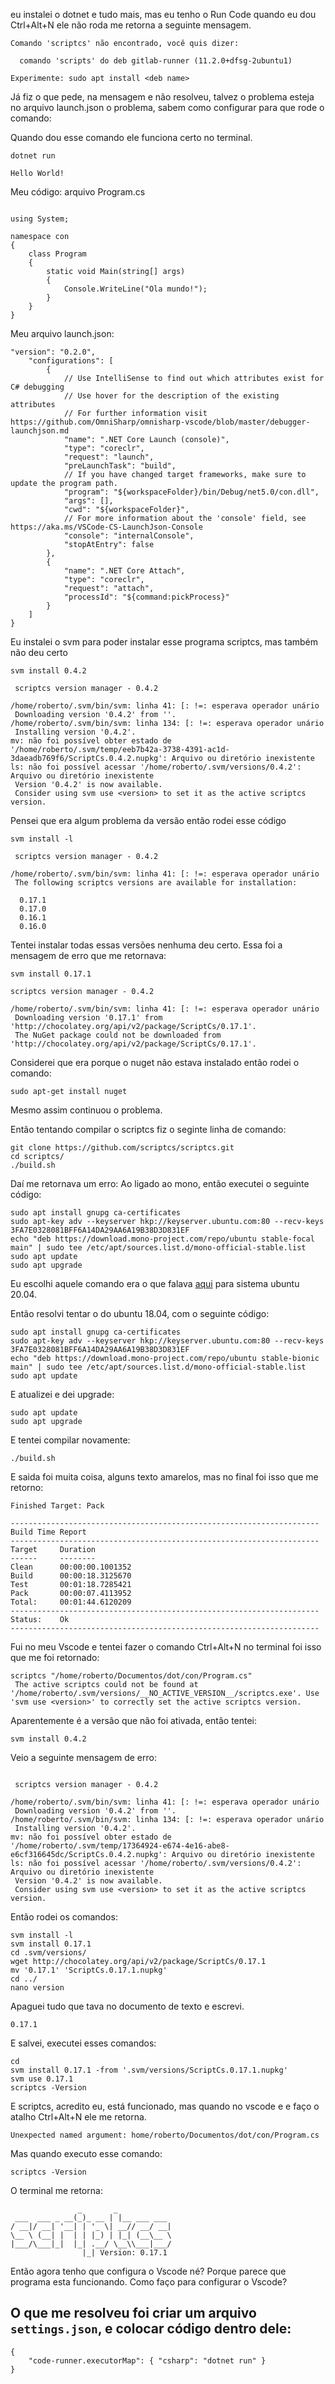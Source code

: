 eu instalei o dotnet e tudo mais, mas eu tenho o Run Code quando eu dou Ctrl+Alt+N ele não roda me retorna a seguinte mensagem.

```
Comando 'scriptcs' não encontrado, você quis dizer:

  comando 'scripts' do deb gitlab-runner (11.2.0+dfsg-2ubuntu1)

Experimente: sudo apt install <deb name>

```
Já fiz o que pede, na mensagem e não resolveu, talvez o problema esteja no arquivo launch.json o problema, sabem como configurar para que rode o comando: 

Quando dou esse comando ele funciona certo no terminal.
```
dotnet run
```

```
Hello World!
```

Meu código:
arquivo Program.cs

```

using System;

namespace con
{
    class Program
    {
        static void Main(string[] args)
        {
            Console.WriteLine("Ola mundo!");
        }
    }
}
```

Meu arquivo launch.json:
```
"version": "0.2.0",
    "configurations": [
        {
            // Use IntelliSense to find out which attributes exist for C# debugging
            // Use hover for the description of the existing attributes
            // For further information visit https://github.com/OmniSharp/omnisharp-vscode/blob/master/debugger-launchjson.md
            "name": ".NET Core Launch (console)",
            "type": "coreclr",
            "request": "launch",
            "preLaunchTask": "build",
            // If you have changed target frameworks, make sure to update the program path.
            "program": "${workspaceFolder}/bin/Debug/net5.0/con.dll",
            "args": [],
            "cwd": "${workspaceFolder}",
            // For more information about the 'console' field, see https://aka.ms/VSCode-CS-LaunchJson-Console
            "console": "internalConsole",
            "stopAtEntry": false
        },
        {
            "name": ".NET Core Attach",
            "type": "coreclr",
            "request": "attach",
            "processId": "${command:pickProcess}"
        }
    ]
}

```

Eu instalei o svm para poder instalar esse programa scriptcs, mas também não deu certo

```
svm install 0.4.2

 scriptcs version manager - 0.4.2 

/home/roberto/.svm/bin/svm: linha 41: [: !=: esperava operador unário
 Downloading version '0.4.2' from ''. 
/home/roberto/.svm/bin/svm: linha 134: [: !=: esperava operador unário
 Installing version '0.4.2'. 
mv: não foi possível obter estado de '/home/roberto/.svm/temp/eeb7b42a-3738-4391-ac1d-3daeadb769f6/ScriptCs.0.4.2.nupkg': Arquivo ou diretório inexistente
ls: não foi possível acessar '/home/roberto/.svm/versions/0.4.2': Arquivo ou diretório inexistente
 Version '0.4.2' is now available. 
 Consider using svm use <version> to set it as the active scriptcs version.
```

Pensei que era algum problema da versão então rodei esse código

```
svm install -l

 scriptcs version manager - 0.4.2 

/home/roberto/.svm/bin/svm: linha 41: [: !=: esperava operador unário
 The following scriptcs versions are available for installation:
 
  0.17.1
  0.17.0
  0.16.1
  0.16.0

```

Tentei instalar todas essas versões nenhuma deu certo.
Essa foi a mensagem de erro que me retornava:

```
svm install 0.17.1

scriptcs version manager - 0.4.2 

/home/roberto/.svm/bin/svm: linha 41: [: !=: esperava operador unário
 Downloading version '0.17.1' from 'http://chocolatey.org/api/v2/package/ScriptCs/0.17.1'. 
 The NuGet package could not be downloaded from 'http://chocolatey.org/api/v2/package/ScriptCs/0.17.1'. 

```

Considerei que era porque o nuget não estava instalado então rodei o comando:

```
sudo apt-get install nuget
```

Mesmo assim continuou o problema. 

Então tentando compilar o scriptcs fiz o seginte linha de comando:

```
git clone https://github.com/scriptcs/scriptcs.git
cd scriptcs/
./build.sh
```

Daí me retornava um erro:
Ao ligado ao mono, então executei o seguinte código:

```
sudo apt install gnupg ca-certificates
sudo apt-key adv --keyserver hkp://keyserver.ubuntu.com:80 --recv-keys 3FA7E0328081BFF6A14DA29AA6A19B38D3D831EF
echo "deb https://download.mono-project.com/repo/ubuntu stable-focal main" | sudo tee /etc/apt/sources.list.d/mono-official-stable.list
sudo apt update
sudo apt upgrade
```
Eu escolhi aquele comando era o que falava [aqui](https://www.mono-project.com/download/stable/) para sistema ubuntu 20.04.

Então resolvi tentar o do ubuntu 18.04, com o seguinte código:

```
sudo apt install gnupg ca-certificates
sudo apt-key adv --keyserver hkp://keyserver.ubuntu.com:80 --recv-keys 3FA7E0328081BFF6A14DA29AA6A19B38D3D831EF
echo "deb https://download.mono-project.com/repo/ubuntu stable-bionic main" | sudo tee /etc/apt/sources.list.d/mono-official-stable.list
sudo apt update
```
E atualizei e dei upgrade:

```
sudo apt update
sudo apt upgrade
```

E tentei compilar novamente:

```
./build.sh
```

E saida foi muita coisa, alguns texto amarelos, mas no final foi isso que me retorno:

```
Finished Target: Pack

---------------------------------------------------------------------
Build Time Report
---------------------------------------------------------------------
Target     Duration
------     --------
Clean      00:00:00.1001352
Build      00:00:18.3125670
Test       00:01:18.7285421
Pack       00:00:07.4113952
Total:     00:01:44.6120209
---------------------------------------------------------------------
Status:    Ok
---------------------------------------------------------------------

```

Fui no meu Vscode e tentei fazer o comando Ctrl+Alt+N no terminal foi isso que me foi retornado:

```
scriptcs "/home/roberto/Documentos/dot/con/Program.cs"
 The active scriptcs could not be found at '/home/roberto/.svm/versions/__NO_ACTIVE_VERSION__/scriptcs.exe'. Use 'svm use <version>' to correctly set the active scriptcs version.
```

Aparentemente é a versão que não foi ativada, então tentei:

```
svm install 0.4.2
```

Veio a seguinte mensagem de erro:

```

 scriptcs version manager - 0.4.2 

/home/roberto/.svm/bin/svm: linha 41: [: !=: esperava operador unário
 Downloading version '0.4.2' from ''. 
/home/roberto/.svm/bin/svm: linha 134: [: !=: esperava operador unário
 Installing version '0.4.2'. 
mv: não foi possível obter estado de '/home/roberto/.svm/temp/17364924-e674-4e16-abe8-e6cf316645dc/ScriptCs.0.4.2.nupkg': Arquivo ou diretório inexistente
ls: não foi possível acessar '/home/roberto/.svm/versions/0.4.2': Arquivo ou diretório inexistente
 Version '0.4.2' is now available. 
 Consider using svm use <version> to set it as the active scriptcs version.
```

Então rodei os comandos:

```
svm install -l
svm install 0.17.1
cd .svm/versions/
wget http://chocolatey.org/api/v2/package/ScriptCs/0.17.1
mv '0.17.1' 'ScriptCs.0.17.1.nupkg'
cd ../
nano version
``` 

Apaguei tudo que tava no documento de texto e escrevi. 
```
0.17.1
```
E salvei, executei esses comandos:

```
cd
svm install 0.17.1 -from '.svm/versions/ScriptCs.0.17.1.nupkg'
svm use 0.17.1
scriptcs -Version
```

E scriptcs, acredito eu, está funcionado, mas quando no vscode e e faço o atalho Ctrl+Alt+N ele me retorna.

```
Unexpected named argument: home/roberto/Documentos/dot/con/Program.cs
```
Mas quando executo esse comando:

```
scriptcs -Version
```

O terminal me retorna:

```
               _       _
 ___  ___ _ __(_)_ __ | |__ ___ ___
/ __|/ __| '__| | '_ \| __// __/ __|
\__ \ (__| |  | | |_) | |_| (__\__ \
|___/\___|_|  |_| .__/ \__\\___|___/
                |_| Version: 0.17.1
```

Então agora tenho que configura o Vscode né? Porque parece que programa esta funcionando. Como faço para configurar o Vscode?


## O que me resolveu foi criar um arquivo `settings.json`, e colocar código dentro dele:


```
{
    "code-runner.executorMap": { "csharp": "dotnet run" }
}

```
